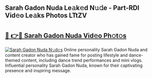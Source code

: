 ## Sarah Gadon Nuda Le𝚊k𝚎d N𝚞𝚍e - Part-RDl Vid𝚎o Le𝚊ks Photos LTtZV

# <h2><a href="http://fbeyfdz.evod.top/?m=Sarah+Gadon+Nuda">🔗 👉🔴 Sarah Gadon Nuda Vid𝚎o Ph𝚘t𝚘s</a></h2>

[![Sarah Gadon Nuda N𝚞d𝚎s](https://i.imgur.com/8V9OHl7.gif)](http://fbeyfdz.evod.top/?m=Sarah+Gadon+Nuda)
Online personality Sarah Gadon Nuda and content creator who has gained fame for posting lifestyle and dance-themed content, including dance trend performances and mini vlogs. Influential personality Sarah Gadon Nuda, known for their captivating presence and inspiring message. 
